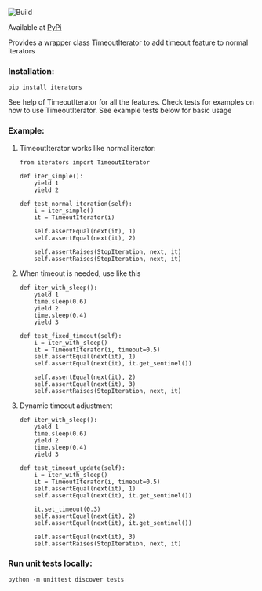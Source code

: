 ![Build](https://github.com/leangaurav/pypi_iterator/actions/workflows/python-package.yml/badge.svg?branch=main&event=push)

Available at [PyPi](https://pypi.org/project/iterators/)

Provides a wrapper class TimeoutIterator to add timeout feature to normal iterators

### Installation:

    pip install iterators


See help of TimeoutIterator for all the features. Check tests for examples on how to use TimeoutIterator.
See example tests below for basic  usage

### Example:

1. TimeoutIterator works like normal iterator:

    ```
    from iterators import TimeoutIterator

    def iter_simple():
        yield 1
        yield 2

    def test_normal_iteration(self):
        i = iter_simple()
        it = TimeoutIterator(i)

        self.assertEqual(next(it), 1)
        self.assertEqual(next(it), 2)

        self.assertRaises(StopIteration, next, it)
        self.assertRaises(StopIteration, next, it)
    ```

1. When timeout is needed, use like this
    ```    
    def iter_with_sleep():
        yield 1
        time.sleep(0.6)
        yield 2
        time.sleep(0.4)
        yield 3

    def test_fixed_timeout(self):
        i = iter_with_sleep()
        it = TimeoutIterator(i, timeout=0.5)
        self.assertEqual(next(it), 1)
        self.assertEqual(next(it), it.get_sentinel())
        
        self.assertEqual(next(it), 2)
        self.assertEqual(next(it), 3)
        self.assertRaises(StopIteration, next, it)
    ```

1. Dynamic timeout adjustment
    ```
    def iter_with_sleep():
        yield 1
        time.sleep(0.6)
        yield 2
        time.sleep(0.4)
        yield 3

    def test_timeout_update(self):
        i = iter_with_sleep()
        it = TimeoutIterator(i, timeout=0.5)
        self.assertEqual(next(it), 1)
        self.assertEqual(next(it), it.get_sentinel())
        
        it.set_timeout(0.3)
        self.assertEqual(next(it), 2)
        self.assertEqual(next(it), it.get_sentinel())

        self.assertEqual(next(it), 3)
        self.assertRaises(StopIteration, next, it)
    ```

### Run unit tests locally:
    python -m unittest discover tests
